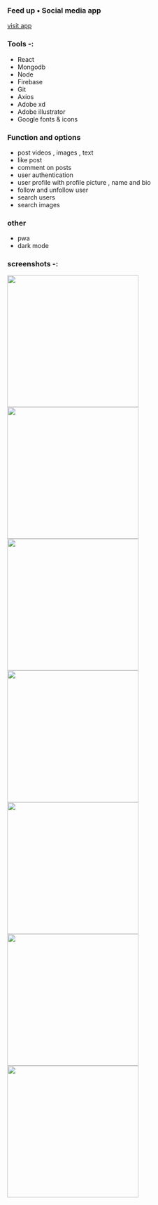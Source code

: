 ###  Feed up • Social media app 
<a href="https://social-media-app-feed-up.web.app/user/signup">visit app</a>



<h3>Tools -: </h3>

- React
- Mongodb
- Node
- Firebase
- Git
- Axios
- Adobe xd
- Adobe illustrator
- Google fonts & icons



### Function and options

- post videos , images  , text
- like post
- comment on posts
- user authentication
- user profile with profile picture , name and bio
- follow and unfollow user
- search users
- search images


### other
- pwa
- dark mode



### screenshots -:


<img width='300' src="https://i.ibb.co/jGgzdt4/36e70de7-ea0d-43fd-b2db-6a8cf1b47634.jpg"/>
<img width='300' src="https://i.ibb.co/kyMV3zd/7d69b2c9-daaa-4d96-a68c-00bd0857367f.jpg"/>
<img width='300' src="https://i.ibb.co/RGXWHYt/224fd18e-fe63-4061-8867-4f1a5175e4c6.jpg"/>
<img width='300' src="https://i.ibb.co/Y7HTTjK/2010f755-dabb-4435-a8a7-1bee2cf6718d.jpg"/>
<img width='300' src="https://i.ibb.co/VBZ6L4r/cfd78054-8e4a-4645-9f4a-228f1d285c75.jpg"/>
<img width='300' src="https://i.ibb.co/P5MLk4Z/e2b33b3d-9360-4de0-9782-5b0a392c760d.jpg"/>
<img width='300' src="https://i.ibb.co/0GRM2kC/e7d6285f-3de4-4e55-ad5d-acabc175b0ba.jpg"/>




